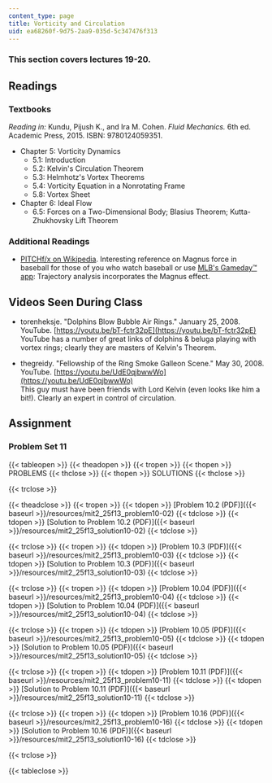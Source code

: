 ```yaml
---
content_type: page
title: Vorticity and Circulation
uid: ea68260f-9d75-2aa9-035d-5c347476f313
---
```


### This section covers lectures 19-20.

Readings
--------

### Textbooks

_Reading in:_ Kundu, Pijush K., and Ira M. Cohen. _Fluid Mechanics._ 6th ed. Academic Press, 2015. ISBN: 9780124059351.

*   Chapter 5: Vorticity Dynamics
    *   5.1: Introduction
    *   5.2: Kelvin's Circulation Theorem
    *   5.3: Helmhotz's Vortex Theorems
    *   5.4: Vorticity Equation in a Nonrotating Frame
    *   5.8: Vortex Sheet
*   Chapter 6: Ideal Flow
    *   6.5: Forces on a Two-Dimensional Body; Blasius Theorem; Kutta-Zhukhovsky Lift Theorem

### Additional Readings

*   [PITCHf/x on Wikipedia](http://en.wikipedia.org/wiki/PITCHf/x). Interesting reference on Magnus force in baseball for those of you who watch baseball or use [MLB's Gameday™ app](http://mlb.mlb.com/mobile/gameday.jsp): Trajectory analysis incorporates the Magnus effect.

Videos Seen During Class
------------------------

*   torenheksje. "Dolphins Blow Bubble Air Rings." January 25, 2008. YouTube. [https://youtu.be/bT-fctr32pE](https://youtu.be/bT-fctr32pE)  
    YouTube has a number of great links of dolphins & beluga playing with vortex rings; clearly they are masters of Kelvin's Theorem.

*   thegreidy. "Fellowship of the Ring Smoke Galleon Scene." May 30, 2008. YouTube. [https://youtu.be/UdE0qjbwwWo](https://youtu.be/UdE0qjbwwWo)  
    This guy must have been friends with Lord Kelvin (even looks like him a bit!). Clearly an expert in control of circulation.

Assignment
----------

### Problem Set 11

{{< tableopen >}}
{{< theadopen >}}
{{< tropen >}}
{{< thopen >}}
PROBLEMS
{{< thclose >}}
{{< thopen >}}
SOLUTIONS
{{< thclose >}}

{{< trclose >}}

{{< theadclose >}}
{{< tropen >}}
{{< tdopen >}}
[Problem 10.2 (PDF)]({{< baseurl >}}/resources/mit2_25f13_problem10-02)
{{< tdclose >}}
{{< tdopen >}}
[Solution to Problem 10.2 (PDF)]({{< baseurl >}}/resources/mit2_25f13_solution10-02)
{{< tdclose >}}

{{< trclose >}}
{{< tropen >}}
{{< tdopen >}}
[Problem 10.3 (PDF)]({{< baseurl >}}/resources/mit2_25f13_problem10-03)
{{< tdclose >}}
{{< tdopen >}}
[Solution to Problem 10.3 (PDF)]({{< baseurl >}}/resources/mit2_25f13_solution10-03)
{{< tdclose >}}

{{< trclose >}}
{{< tropen >}}
{{< tdopen >}}
[Problem 10.04 (PDF)]({{< baseurl >}}/resources/mit2_25f13_problem10-04)
{{< tdclose >}}
{{< tdopen >}}
[Solution to Problem 10.04 (PDF)]({{< baseurl >}}/resources/mit2_25f13_solution10-04)
{{< tdclose >}}

{{< trclose >}}
{{< tropen >}}
{{< tdopen >}}
[Problem 10.05 (PDF)]({{< baseurl >}}/resources/mit2_25f13_problem10-05)
{{< tdclose >}}
{{< tdopen >}}
[Solution to Problem 10.05 (PDF)]({{< baseurl >}}/resources/mit2_25f13_solution10-05)
{{< tdclose >}}

{{< trclose >}}
{{< tropen >}}
{{< tdopen >}}
[Problem 10.11 (PDF)]({{< baseurl >}}/resources/mit2_25f13_problem10-11)
{{< tdclose >}}
{{< tdopen >}}
[Solution to Problem 10.11 (PDF)]({{< baseurl >}}/resources/mit2_25f13_solution10-11)
{{< tdclose >}}

{{< trclose >}}
{{< tropen >}}
{{< tdopen >}}
[Problem 10.16 (PDF)]({{< baseurl >}}/resources/mit2_25f13_problem10-16)
{{< tdclose >}}
{{< tdopen >}}
[Solution to Problem 10.16 (PDF)]({{< baseurl >}}/resources/mit2_25f13_solution10-16)
{{< tdclose >}}

{{< trclose >}}

{{< tableclose >}}